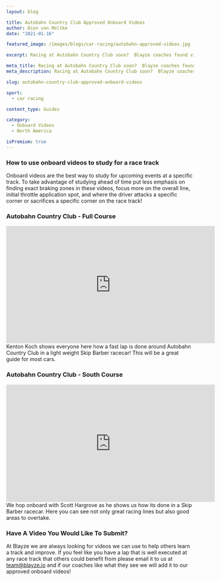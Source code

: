 ```yaml
---
layout: blog

title: Autobahn Country Club Approved Onboard Videos
author: Dion von Moltke
date: "2021-01-16"

featured_image: /images/blogs/car-racing/autobahn-approved-videos.jpg

excerpt: Racing at Autobahn Country Club soon?  Blayze coaches found videos they approve of watching to study for this race track!

meta_title: Racing at Autobahn Country Club soon?  Blayze coaches found videos they approve of watching to study for this race track!
meta_description: Racing at Autobahn Country Club soon?  Blayze coaches found videos they approve of watching to study for this race track!

slug: autobahn-country-club-approved-onboard-videos

sport:
  - car racing

content_type: Guides

category:
  - Onboard Videos
  - North America

isPremium: true
---
```


### How to use onboard videos to study for a race track

Onboard videos are the best way to study for upcoming events at a specific track. To take advantage of studying ahead of time put less emphasis on finding exact braking zones in these videos, focus more on the overall line, initial throttle application spot, and where the driver attacks a specific corner or sacrifices a specific corner on the race track!

### Autobahn Country Club - Full Course

<iframe title="Blog iFrame" width="560" height="315" src="https://www.youtube.com/embed/W0pyNDOKEME" frameborder="0" allow="accelerometer; autoplay; encrypted-media; gyroscope; picture-in-picture" allowfullscreen></iframe>
Kenton Koch shows everyone here how a fast lap is done around Autobahn Country Club in a light weight Skip Barber racecar!  This will be a great guide for most cars.

### Autobahn Country Club - South Course

<iframe title="Blog iFrame" width="560" height="315" src="https://www.youtube.com/embed/2ram_PPveZk" frameborder="0" allow="accelerometer; autoplay; encrypted-media; gyroscope; picture-in-picture" allowfullscreen></iframe>
We hop onboard with Scott Hargrove as he shows us how its done in a Skip Barber racecar.  Here you can see not only great racing lines but also good areas to overtake.

### Have A Video You Would Like To Submit?

At Blayze we are always looking for videos we can use to help others learn a track and improve. If you feel like you have a lap that is well executed at any race track that others could benefit from please email it to us at team@blayze.io and if our coaches like what they see we will add it to our approved onboard videos!
